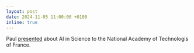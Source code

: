 ```yaml
---
layout: post
date: 2024-11-05 11:00:00 +0100
inline: true
---
```


Paul [presented](https://scientificadvice.eu/events/evening-session-of-the-national-academy-of-technologies-of-france-natf/) about AI in Science to the National Academy of Technologis of France.